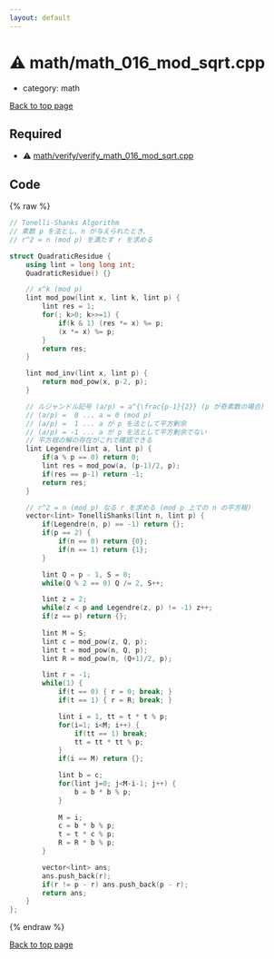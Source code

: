 ```yaml
---
layout: default
---
```


<!-- mathjax config similar to math.stackexchange -->
<script type="text/javascript" async
  src="https://cdnjs.cloudflare.com/ajax/libs/mathjax/2.7.5/MathJax.js?config=TeX-MML-AM_CHTML">
</script>
<script type="text/x-mathjax-config">
  MathJax.Hub.Config({
    TeX: { equationNumbers: { autoNumber: "AMS" }},
    tex2jax: {
      inlineMath: [ ['$','$'] ],
      processEscapes: true
    },
    "HTML-CSS": { matchFontHeight: false },
    displayAlign: "left",
    displayIndent: "2em"
  });
</script>

<script type="text/javascript" src="https://cdnjs.cloudflare.com/ajax/libs/jquery/3.4.1/jquery.min.js"></script>
<script src="https://cdn.jsdelivr.net/npm/jquery-balloon-js@1.1.2/jquery.balloon.min.js" integrity="sha256-ZEYs9VrgAeNuPvs15E39OsyOJaIkXEEt10fzxJ20+2I=" crossorigin="anonymous"></script>
<script type="text/javascript" src="../../assets/js/copy-button.js"></script>
<link rel="stylesheet" href="../../assets/css/copy-button.css" />


# :warning: math/math_016_mod_sqrt.cpp
* category: math


[Back to top page](../../index.html)



## Required
* :warning: [math/verify/verify_math_016_mod_sqrt.cpp](verify/verify_math_016_mod_sqrt.cpp.html)


## Code
{% raw %}
```cpp
// Tonelli-Shanks Algorithm
// 素数 p を法とし、n が与えられたとき、
// r^2 = n (mod p) を満たす r を求める

struct QuadraticResidue {
    using lint = long long int;
    QuadraticResidue() {}

    // x^k (mod p)
    lint mod_pow(lint x, lint k, lint p) {
        lint res = 1;
        for(; k>0; k>>=1) {
            if(k & 1) (res *= x) %= p;
            (x *= x) %= p;
        }
        return res;
    }

    lint mod_inv(lint x, lint p) {
        return mod_pow(x, p-2, p);
    }

    // ルジャンドル記号 (a/p) = a^{\frac{p-1}{2}} (p が奇素数の場合)
    // (a/p) =  0 ... a = 0 (mod p)
    // (a/p) =  1 ... a が p を法として平方剰余
    // (a/p) = -1 ... a が p を法として平方剰余でない
    // 平方根の解の存在がこれで確認できる
    lint Legendre(lint a, lint p) {
        if(a % p == 0) return 0;
        lint res = mod_pow(a, (p-1)/2, p);
        if(res == p-1) return -1;
        return res;
    }

    // r^2 = n (mod p) なる r を求める (mod p 上での n の平方根)
    vector<lint> TonelliShanks(lint n, lint p) {
        if(Legendre(n, p) == -1) return {};
        if(p == 2) {
            if(n == 0) return {0};
            if(n == 1) return {1};
        }

        lint Q = p - 1, S = 0;
        while(Q % 2 == 0) Q /= 2, S++;

        lint z = 2;
        while(z < p and Legendre(z, p) != -1) z++;
        if(z == p) return {};
        
        lint M = S;
        lint c = mod_pow(z, Q, p);
        lint t = mod_pow(n, Q, p);
        lint R = mod_pow(n, (Q+1)/2, p);

        lint r = -1;
        while(1) {
            if(t == 0) { r = 0; break; }
            if(t == 1) { r = R; break; }

            lint i = 1, tt = t * t % p;
            for(i=1; i<M; i++) {
                if(tt == 1) break;
                tt = tt * tt % p;
            }
            if(i == M) return {};

            lint b = c;
            for(lint j=0; j<M-i-1; j++) {
                b = b * b % p;
            }
            
            M = i;
            c = b * b % p;
            t = t * c % p;
            R = R * b % p;
        }

        vector<lint> ans;
        ans.push_back(r);
        if(r != p - r) ans.push_back(p - r);
        return ans;
    }
};

```
{% endraw %}

[Back to top page](../../index.html)

